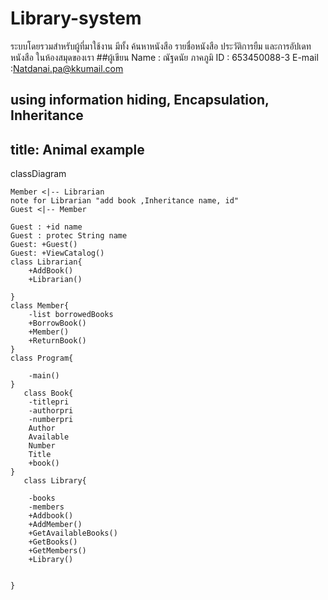 # Library-system
ระบบโดยรวมสำหรับผู้ที่มาใช้งาน มีทั้ง ค้นหาหนังสือ รายชื่อหนังสือ ประวัติการยืม และการอัปเดทหนังสือ ในห้องสมุดของเรา 
##ผู้เขียน Name : ณัฐดนัย ภาคภูมิ ID : 653450088-3 E-mail :Natdanai.pa@kkumail.com


using information hiding, Encapsulation, Inheritance
---
title: Animal example
---
classDiagram
   
    Member <|-- Librarian
    note for Librarian "add book ,Inheritance name, id"
    Guest <|-- Member
  
    Guest : +id name
    Guest : protec String name
    Guest: +Guest()
    Guest: +ViewCatalog()
    class Librarian{
        +AddBook()
        +Librarian()
       
    }
    class Member{
        -list borrowedBooks
        +BorrowBook()
        +Member()
        +ReturnBook()
    }
    class Program{
    
        -main()
    }
       class Book{
        -titlepri
        -authorpri
        -numberpri
        Author
        Available
        Number
        Title
        +book()
    }
       class Library{
    
        -books
        -members
        +Addbook()
        +AddMember()
        +GetAvailableBooks()
        +GetBooks()
        +GetMembers()
        +Library()


    }

